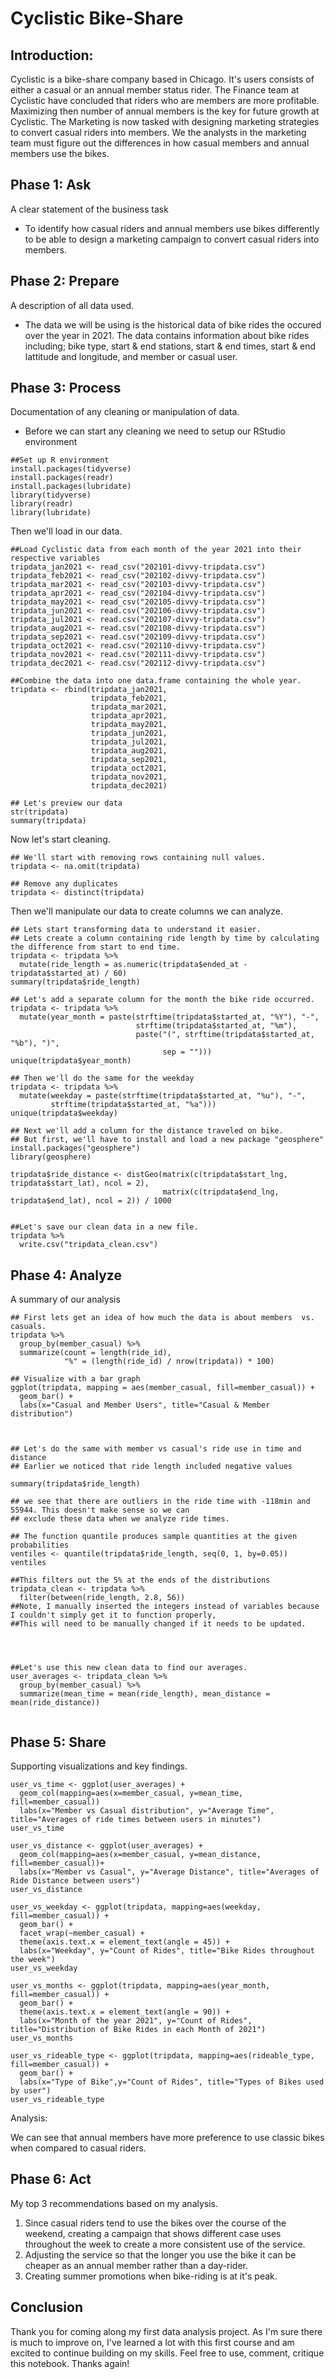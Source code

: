 # Cyclistic Bike-Share

## Introduction:
Cyclistic is a bike-share company based in Chicago. It's users consists of either a casual or an annual member status rider. 
The Finance team at Cyclistic have concluded that riders who are members are more profitable. 
Maximizing then number of annual members is the key for future growth at Cyclistic. The Marketing is now tasked with designing marketing strategies to convert casual riders into members. 
We the analysts in the marketing team must figure out the differences in how casual members and annual members use the bikes.

## Phase 1: Ask
A clear statement of the business task
* To identify how casual riders and annual members use bikes differently to be able to design a marketing campaign to convert casual riders into members.

## Phase 2: Prepare
A description of all data used.
* The data we will be using is the historical data of bike rides the occured over the year in 2021. 
The data contains information about bike rides including; 
bike type, start & end stations, start & end times, start & end lattitude and longitude, and member or casual user.

## Phase 3: Process
Documentation of any cleaning or manipulation of data.
* Before we can start any cleaning we need to setup our RStudio environment

```
##Set up R environment
install.packages(tidyverse)
install.packages(readr)
install.packages(lubridate)
library(tidyverse)
library(readr)
library(lubridate)
```

Then we'll load in our data.


```
##Load Cyclistic data from each month of the year 2021 into their respective variables
tripdata_jan2021 <- read_csv("202101-divvy-tripdata.csv")
tripdata_feb2021 <- read_csv("202102-divvy-tripdata.csv")
tripdata_mar2021 <- read_csv("202103-divvy-tripdata.csv")
tripdata_apr2021 <- read_csv("202104-divvy-tripdata.csv")
tripdata_may2021 <- read_csv("202105-divvy-tripdata.csv")
tripdata_jun2021 <- read.csv("202106-divvy-tripdata.csv")
tripdata_jul2021 <- read.csv("202107-divvy-tripdata.csv")
tripdata_aug2021 <- read.csv("202108-divvy-tripdata.csv")
tripdata_sep2021 <- read.csv("202109-divvy-tripdata.csv")
tripdata_oct2021 <- read.csv("202110-divvy-tripdata.csv")
tripdata_nov2021 <- read.csv("202111-divvy-tripdata.csv")
tripdata_dec2021 <- read.csv("202112-divvy-tripdata.csv")

##Combine the data into one data.frame containing the whole year.
tripdata <- rbind(tripdata_jan2021,
                  tripdata_feb2021,
                  tripdata_mar2021,
                  tripdata_apr2021,
                  tripdata_may2021,
                  tripdata_jun2021,
                  tripdata_jul2021,
                  tripdata_aug2021,
                  tripdata_sep2021,
                  tripdata_oct2021,
                  tripdata_nov2021,
                  tripdata_dec2021)

## Let's preview our data
str(tripdata)
summary(tripdata)
```

Now let's start cleaning.
```
## We'll start with removing rows containing null values.
tripdata <- na.omit(tripdata)

## Remove any duplicates
tripdata <- distinct(tripdata)
```

Then we'll manipulate our data to create columns we can analyze.

```
## Lets start transforming data to understand it easier.
## Lets create a column containing ride length by time by calculating the difference from start to end time.
tripdata <- tripdata %>%
  mutate(ride_length = as.numeric(tripdata$ended_at - tripdata$started_at) / 60)
summary(tripdata$ride_length)

## Let's add a separate column for the month the bike ride occurred.
tripdata <- tripdata %>%
  mutate(year_month = paste(strftime(tripdata$started_at, "%Y"), "-", 
                            strftime(tripdata$started_at, "%m"),
                            paste("(", strftime(tripdata$started_at, "%b"), ")",
                                  sep = "")))
unique(tripdata$year_month)

## Then we'll do the same for the weekday
tripdata <- tripdata %>%
  mutate(weekday = paste(strftime(tripdata$started_at, "%u"), "-",
         strftime(tripdata$started_at, "%a")))
unique(tripdata$weekday)

## Next we'll add a column for the distance traveled on bike.
## But first, we'll have to install and load a new package "geosphere"
install.packages("geosphere")
library(geosphere)

tripdata$ride_distance <- distGeo(matrix(c(tripdata$start_lng, tripdata$start_lat), ncol = 2),
                                  matrix(c(tripdata$end_lng, tripdata$end_lat), ncol = 2)) / 1000


##Let's save our clean data in a new file.
tripdata %>%
  write.csv("tripdata_clean.csv")
 ```
 
 ## Phase 4: Analyze
 A summary of our analysis
 
 
```
## First lets get an idea of how much the data is about members  vs. casuals.
tripdata %>%
  group_by(member_casual) %>%
  summarize(count = length(ride_id),
            "%" = (length(ride_id) / nrow(tripdata)) * 100)

## Visualize with a bar graph
ggplot(tripdata, mapping = aes(member_casual, fill=member_casual)) +
  geom_bar() +
  labs(x="Casual and Member Users", title="Casual & Member distribution")



## Let's do the same with member vs casual's ride use in time and distance
## Earlier we noticed that ride length included negative values

summary(tripdata$ride_length)

## we see that there are outliers in the ride time with -118min and 55944. This doesn't make sense so we can
## exclude these data when we analyze ride times.

## The function quantile produces sample quantities at the given probabilities
ventiles <- quantile(tripdata$ride_length, seq(0, 1, by=0.05))
ventiles

##This filters out the 5% at the ends of the distributions
tripdata_clean <- tripdata %>%
  filter(between(ride_length, 2.8, 56))
##Note, I manually inserted the integers instead of variables because I couldn't simply get it to function properly,
##This will need to be manually changed if it needs to be updated.




##Let's use this new clean data to find our averages.
user_averages <- tripdata_clean %>%
  group_by(member_casual) %>%
  summarize(mean_time = mean(ride_length), mean_distance = mean(ride_distance))
  
```

## Phase 5: Share
Supporting visualizations and key findings.

```
user_vs_time <- ggplot(user_averages) +
  geom_col(mapping=aes(x=member_casual, y=mean_time, fill=member_casual))
  labs(x="Member vs Casual distribution", y="Average Time", title="Averages of ride times between users in minutes")
user_vs_time

user_vs_distance <- ggplot(user_averages) +
  geom_col(mapping=aes(x=member_casual, y=mean_distance, fill=member_casual))+
  labs(x="Member vs Casual", y="Average Distance", title="Averages of Ride Distance between users")
user_vs_distance

user_vs_weekday <- ggplot(tripdata, mapping=aes(weekday, fill=member_casual)) +
  geom_bar() + 
  facet_wrap(~member_casual) +
  theme(axis.text.x = element_text(angle = 45)) +
  labs(x="Weekday", y="Count of Rides", title="Bike Rides throughout the week")
user_vs_weekday

user_vs_months <- ggplot(tripdata, mapping=aes(year_month, fill=member_casual)) +
  geom_bar() +
  theme(axis.text.x = element_text(angle = 90)) +
  labs(x="Month of the year 2021", y="Count of Rides", title="Distribution of Bike Rides in each Month of 2021")
user_vs_months

user_vs_rideable_type <- ggplot(tripdata, mapping=aes(rideable_type, fill=member_casual)) +
  geom_bar() +
  labs(x="Type of Bike",y="Count of Rides", title="Types of Bikes used by user")
user_vs_rideable_type

```
Analysis:

We can see that annual members have more preference to use classic bikes when compared to casual riders.

## Phase 6: Act
My top 3 recommendations based on my analysis.

1. Since casual riders tend to use the bikes over the course of the weekend, creating a campaign that shows different case uses throughout the week to create a more consistent use of the service.
2. Adjusting the service so that the longer you use the bike it can be cheaper as an annual member rather than a day-rider.
3. Creating summer promotions when bike-riding is at it's peak.

## Conclusion
Thank you for coming along my first data analysis project. As I'm sure there is much to improve on, I've learned a lot with this first course and am excited to continue building on my skills. Feel free to use, comment, critique this notebook. Thanks again!
 
 
